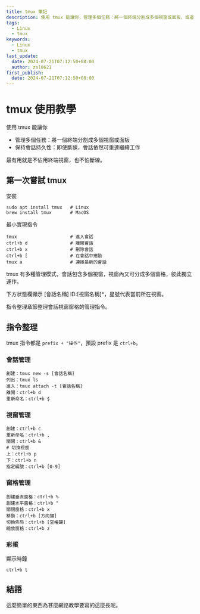 ```yaml
---
title: tmux 筆記
description: 使用 tmux 能讓你，管理多個任務：將一個終端分割成多個視窗或面板，或者保持會話持久性：即使斷線，會話依然可重連繼續工作。
tags:
  - Linux
  - tmux
keywords:
  - Linux
  - tmux
last_update:
  date: 2024-07-21T07:12:50+08:00
  author: zsl0621
first_publish:
  date: 2024-07-21T07:12:50+08:00
---
```


# tmux 使用教學
使用 tmux 能讓你
- 管理多個任務：將一個終端分割成多個視窗或面板
- 保持會話持久性：即使斷線，會話依然可重連繼續工作

最有用就是不佔用終端視窗，也不怕斷線。

## 第一次嘗試 tmux
安裝
```shell
sudo apt install tmux   # Linux
brew install tmux       # MacOS
```

最小實現指令
```shell
tmux                    # 進入會話
ctrl+b d                # 離開會話
ctrl+b x                # 刪除會話
ctrl+b [                # 在會話中捲動
tmux a                  # 連接最新的會話
```

tmux 有多種管理模式，會話包含多個視窗，視窗內又可分成多個窗格，彼此獨立運作。

下方狀態欄顯示 [會話名稱] ID:[視窗名稱]*，星號代表當前所在視窗。

指令整理章節整理會話視窗窗格的管理指令。

## 指令整理
tmux 指令都是 `prefix + "操作"`，預設 prefix 是 `ctrl+b`。

### 會話管理
```shell
創建：tmux new -s [會話名稱]
列出：tmux ls
進入：tmux attach -t [會話名稱]
離開：ctrl+b d
重新命名：ctrl+b $
```

### 視窗管理


```shell
創建：ctrl+b c
重新命名：ctrl+b ,
關閉：ctrl+b &
# 切換視窗
上：ctrl+b p
下：ctrl+b n
指定編號：ctrl+b [0-9]
```

### 窗格管理
```shell
創建垂直窗格：ctrl+b %
創建水平窗格：ctrl+b "
關閉窗格：ctrl+b x
移動：ctrl+b [方向鍵]
切換佈局：ctrl+b [空格鍵]
縮放窗格：ctrl+b z
```

### 彩蛋
顯示時鐘
```shell
ctrl+b t
```

## 結語
這麼簡單的東西為甚麼網路教學要寫的這麼長呢。
